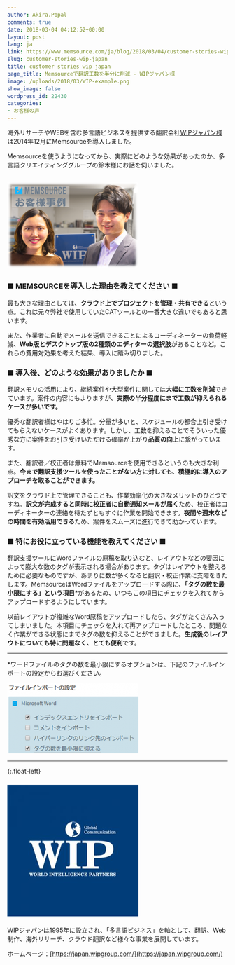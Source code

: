 ```yaml
---
author: Akira.Popal
comments: true
date: 2018-03-04 04:12:52+00:00
layout: post
lang: ja
link: https://www.memsource.com/ja/blog/2018/03/04/customer-stories-wip-japan/
slug: customer-stories-wip-japan
title: customer stories wip japan
page_title: Memsourceで翻訳工数を半分に削減 - WIPジャパン様
image: /uploads/2018/03/WIP-example.png
show_image: false
wordpress_id: 22430
categories:
- お客様の声
---
```


海外リサーチやWEBを含む多言語ビジネスを提供する翻訳会社[WIPジャパン様](https://japan.wipgroup.com/)は2014年12月にMemsourceを導入しました。

Memsourceを使うようになってから、実際にどのような効果があったのか、多言語クリエイティンググループの鈴木様にお話を伺いました。

<!-- more -->

## [![WIP Japan様](/uploads/2018/03/WIP-example-300x197.png)](/uploads/2018/03/WIP-example.png)

### ■ MEMSOURCEを導入した理由を教えてください ■

最も大きな理由としては、**クラウド上でプロジェクトを管理・共有できる**という点。これは元々弊社で使用していたCATツールとの一番大きな違いでもあると思います。

また、作業者に自動でメールを送信できることによるコーディネーターの負荷軽減、**Web版とデスクトップ版の2種類のエディターの選択肢**があることなど。これらの費用対効果を考えた結果、導入に踏み切りました。

### ■ 導入後、どのような効果がありましたか ■

翻訳メモリの活用により、継続案件や大型案件に関しては**大幅に工数を削減**できています。案件の内容にもよりますが、**実際の半分程度にまで工数が抑えられるケースが多いです。**


優秀な翻訳者様はやはりご多忙。分量が多いと、スケジュールの都合上引き受けてもらえないケースがよくあります。しかし、工数を抑えることでそういった優秀な方に案件をお引き受けいただける確率が上がり**品質の向上**に繋がっています。

また、翻訳者／校正者は無料でMemsourceを使用できるというのも大きな利点。**今まで翻訳支援ツールを使ったことがない方に対しても、積極的に導入のアプローチを取ることができます。**

訳文をクラウド上で管理できることも、作業効率化の大きなメリットのひとつですね。**訳文が完成すると同時に校正者に自動通知メールが届く**ため、校正者はコーディネーターの連絡を待たずともすぐに作業を開始できます。**夜間や週末などの時間を有効活用できる**ため、案件をスムーズに進行できて助かっています。

### ■ 特にお役に立っている機能を教えてください ■

翻訳支援ツールにWordファイルの原稿を取り込むと、レイアウトなどの要因によって膨大な数のタグが表示される場合があります。タグはレイアウトを整えるために必要なものですが、あまりに数が多くなると翻訳・校正作業に支障をきたします。MemsourceはWordファイルをアップロードする際に、**「タグの数を最小限にする」という項目***があるため、いつもこの項目にチェックを入れてからアップロードするようにしています。

以前レイアウトが複雑なWord原稿をアップロードしたら、タグがたくさん入ってしまいました。本項目にチェックを入れて再アップロードしたところ、問題なく作業ができる状態にまでタグの数を抑えることができました。**生成後のレイアウトについても特に問題なく、とても便利**です。

-------------------------------------

*ワードファイルのタグの数を最小限にするオプションは、下記のファイルインポートの設定からお選びください。

[![](/uploads/2018/03/word-import-ja-300x160.png)](/uploads/2018/03/word-import-ja.png)

-------------------------------------

{:.float-left}
### [![WIPジャパン　ロゴ](/uploads/2018/03/logo-300x300.jpg)](/uploads/2018/03/logo.jpg)

WIPジャパンは1995年に設立され、「多言語ビジネス」を軸として、翻訳、Web制作、海外リサーチ、クラウド翻訳など様々な事業を展開しています。

ホームページ：[https://japan.wipgroup.com/](https://japan.wipgroup.com/)
